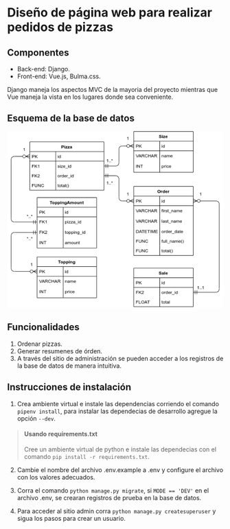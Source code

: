 # Diseño de página web para realizar pedidos de pizzas

## Componentes

* Back-end: Django.
* Front-end: Vue.js, Bulma.css.

Django maneja los aspectos MVC de la mayoria del proyecto mientras que Vue maneja la vista en los lugares donde sea conveniente.

## Esquema de la base de datos

![Esquema](/doc/Models.png)

## Funcionalidades

1. Ordenar pizzas.
2. Generar resumenes de órden.
2. A través del sitio de administración se  pueden acceder a los registros de la base de datos de manera intuitiva.

## Instrucciones de instalación

1. Crea ambiente virtual e instale las dependencias corriendo el comando `pipenv install`, para instalar las dependecias de desarrollo agregue la opción `--dev`.

> #### Usando requirements.txt
> 
> Cree un ambiente virtual de python e instale las dependecias con el comando `pip install -r requirements.txt`.

2. Cambie el nombre del archivo .env.example a .env y configure el archivo con los valores adecuados.

3. Corra el comando `python manage.py migrate`, si `MODE == 'DEV'` en el archivo .env, se crearan registros de prueba en la base de datos.

4. Para acceder al sitio admin corra `python manage.py createsuperuser` y sigua los pasos para crear un usuario.
